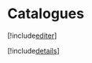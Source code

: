 # Catalogues

[!include[editer](catalogues.editer.autogen.md)]

[!include[details](catalogues.details.autogen.md)]
























































































































































